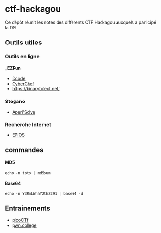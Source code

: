 # ctf-hackagou

Ce dépôt réunit les notes des différents CTF Hackagou auxquels a participé la DSI


## Outils utiles


### Outils en ligne

#### _EZRun

* [Dcode](https://dcode.fr)
* [CyberChef](https://gchq.github.io/CyberChef/)
* https://binarytotext.net/

### Stegano

* [Aperi'Solve](https://www.aperisolve.com/)

### Recherche Internet 

* [EPIOS](https://epieos.com/)


## commandes

#### MD5 

```
echo -n toto | md5sum
```

#### Base64

```
echo -n Y3RmLWhhY2thZ291 | base64 -d
```


## Entrainements

* [picoCTf](https://picoctf.org/)
* [pwn.college](https://pwn.college/dojos)

